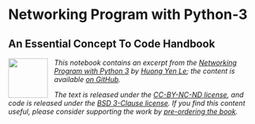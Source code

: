 # Networking Program with Python-3
## An Essential Concept To Code Handbook
<img align="left" style="padding-right:10px;" height="80px" aria-hidden="true" src="https://prohle.github.io/Networking-Program-with-Python-3/_static/logo.png">*This notebook contains an excerpt from the [Networking Program with Python 3](https://prohle.github.io/Networking-Program-with-Python-3/intro.html) by [Huong Yen Le](mailto:prohle@gmail.com); the content is available [on GitHub](https://github.com/prohle/Networking-Program-with-Python-3).*

*The text is released under the [CC-BY-NC-ND license](https://creativecommons.org/licenses/by-nc-nd/3.0/us/legalcode), and code is released under the [BSD 3-Clause license](https://opensource.org/licenses/BSD-3-Clhttps://opensource.org/lcenses/BSD-3-Clause). If you find this content useful, please consider supporting the work by [pre-ordering the book](mailto:prohle@gmail.com?subject=Please%20reply%20to%20me%20with%20my%20access%20to%20Networking%20Program%20with%20Python%203%20or%20its%20work-in-progress%20version&body=I%20have%20sent%20my%20payment%20of%2019.95%20to%20your%20email%20address.%20Thank%20you.).*
